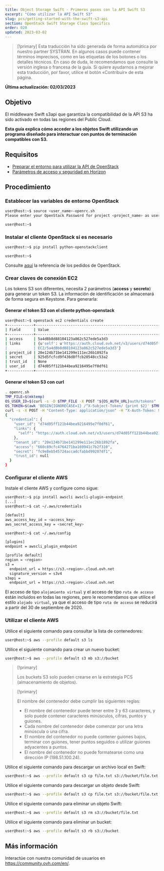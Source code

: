 ```yaml
---
title: Object Storage Swift - Primeros pasos con la API Swift S3
excerpt: "Cómo utilizar la API Swift S3"
slug: pcs/getting-started-with-the-swift-s3-api
section: OpenStack Swift Storage Class Specifics
order: 020
updated: 2023-03-02
---
```


> [!primary]
> Esta traducción ha sido generada de forma automática por nuestro partner SYSTRAN. En algunos casos puede contener términos imprecisos, como en las etiquetas de los botones o los detalles técnicos. En caso de duda, le recomendamos que consulte la versión inglesa o francesa de la guía. Si quiere ayudarnos a mejorar esta traducción, por favor, utilice el botón «Contribuir» de esta página.
>

**Última actualización: 02/03/2023**

## Objetivo

El middleware Swift s3api que garantiza la compatibilidad de la API S3 ha sido activado en todas las regiones del Public Cloud.

**Esta guía explica cómo acceder a los objetos Swift utilizando un programa diseñado para interactuar con puntos de terminación compatibles con S3.**

## Requisitos

- [Preparar el entorno para utilizar la API de OpenStack](https://docs.ovh.com/us/es/public-cloud/prepare_the_environment_for_using_the_openstack_api/)
- [Parámetros de acceso y seguridad en Horizon](https://docs.ovh.com/us/es/public-cloud/access_and_security_in_horizon/)

## Procedimiento

### Establecer las variables de entorno OpenStack

```bash
user@host:~$ source <user_name>-openrc.sh
Please enter your OpenStack Password for project <project_name> as user <user_name>:

user@host:~$
```

### Instalar el cliente OpenStack si es necesario

```bash
user@host:~$ pip install python-openstackclient

user@host:~$
```

Consulte [aquí](https://docs.openstack.org/python-openstackclient/latest/) la referencia de los pedidos de OpenStack.

### Crear claves de conexión EC2

Los tokens S3 son diferentes, necesita 2 parámetros (**access** y **secreto**) para generar un token S3.
La información de identificación se almacenará de forma segura en Keystone. Para generarla:

#### Generar el token S3 con el cliente python-openstack

```bash
user@host:~$ openstack ec2 credentials create
+------------+----------------------------------------------------------------------------------------------------------------------------+
| Field      | Value                                                                                                                      |
+------------+----------------------------------------------------------------------------------------------------------------------------+
| access     | 5a4d8b8d88104123a862c527ede5a3d3                                                                                           |
| links      | {u'self': u'https://auth.cloud.ovh.net/v3/users/d74d05ff121b44bea9216495e7f0df61/credentials/OS-                     |
|            | EC2/5a4d8b8d88104123a862c527ede5a3d3'}                                                                                     |
| project_id | 20e124b71be141299e111ec26b1892fa                                                                                           |
| secret     | 925d5fcfcd9f436d8ffcb20548cc53a2                                                                                           |
| trust_id   | None                                                                                                                       |
| user_id    | d74d05ff121b44bea9216495e7f0df61                                                                                           |
+------------+----------------------------------------------------------------------------------------------------------------------------+
```

#### Generar el token S3 con curl

```bash
. openrc.sh
TMP_FILE=$(mktemp)
OS_USER_ID=$(curl -s -D $TMP_FILE -X POST "${OS_AUTH_URL}auth/tokens" -H "Content-Type: application/json" -d '{"auth":{"identity":{"methods":["password"],"password":{"user":{"name":"'$OS_USERNAME'","domain":{"id":"default"},"password":"'$OS_PASSWORD'"}}},"scope":{"project":{ "id":"'$OS_TENANT_ID'","domain":{"id":"default"}}}}}' | jq -r '.["token"]["user"]["id"]')
OS_TOKEN=$(awk 'BEGIN{IGNORECASE=1} /^X-Subject-Token/ {print $2}' $TMP_FILE |  tr -d "\r")
curl -s -X POST -H "Content-Type: application/json" -H "X-Auth-Token: $OS_TOKEN" -d '{"tenant_id": "'$OS_TENANT_ID'"}' "${OS_AUTH_URL}users/${OS_USER_ID}/credentials/OS-EC2" | jq .
{
  "credential": {
    "user_id": "d74d05ff121b44bea9216495e7f0df61",
    "links": {
      "self": "https://auth.cloud.ovh.net/v3/users/d74d05ff121b44bea9216495e7f0df61/credentials/OS-EC2/660c89cfc4764271ba169941c7b2f310"
    },
    "tenant_id": "20e124b71be141299e111ec26b1892fa",
    "access": "660c89cfc4764271ba169941c7b2f310",
    "secret": "fc9e8eb545724accadcfabbd99207df1",
    "trust_id": null
  }
}
```

### Configurar el cliente AWS

Instale el cliente AWS y configure como sigue:

```bash
user@host:~$ pip install awscli awscli-plugin-endpoint
[...]
user@host:~$ cat ~/.aws/credentials

[default]
aws_access_key_id = <access_key>
aws_secret_access_key = <secret_key>

user@host:~$ cat ~/.aws/config

[plugins]
endpoint = awscli_plugin_endpoint

[profile default]
region = <region>
s3 =
  endpoint_url = https://s3.<region>.cloud.ovh.net
  signature_version = s3v4
s3api =
  endpoint_url = https://s3.<region>.cloud.ovh.net
```

El acceso de tipo `alojamiento virtual` y el acceso de tipo `ruta de acceso` están incluidos en todas las regiones, pero le recomendamos que utilice el estilo `alojado virtual`, ya que el acceso de tipo `ruta de acceso` se reducirá a partir del 30 de septiembre de 2020.

### Utilizar el cliente AWS

Utilice el siguiente comando para consultar la lista de contenedores:

```bash
user@host:~$ aws --profile default s3 ls
```

Utilice el siguiente comando para crear un nuevo bucket:

```bash
user@host:~$ aws --profile default s3 mb s3://bucket
```

> [!primary]
>
> Los buckets S3 solo pueden crearse en la estrategia PCS (almacenamiento de objetos).
>

> [!primary]
>
> El nombre del contenedor debe cumplir las siguientes reglas:
>  
> - El nombre del contenedor puede tener entre 3 y 63 caracteres, y solo puede contener caracteres minúsculos, cifras, puntos y guiones.  
> - Cada nombre del contenedor debe comenzar por una letra minúscula o una cifra.  
> - El nombre del contenedor no puede contener guiones bajos, terminar con guiones, tener puntos seguidos o utilizar guiones adyacentes a puntos.  
> - El nombre del contenedor no puede formatearse como una dirección IP (198.51.100.24).  
>

Utilice el siguiente comando para descargar un archivo local en Swift:

```bash
user@host:~$ aws --profile default s3 cp file.txt s3://bucket/file.txt
```

Utilice el siguiente comando para descargar un objeto desde Swift:

```bash
user@host:~$ aws --profile default s3 cp file.txt s3://bucket/file.txt
```

Utilice el siguiente comando para eliminar un objeto Swift:

```bash
user@host:~$ aws --profile default s3 rm s3://bucket/file.txt
```

Utilice el siguiente comando para eliminar un bucket:

```bash
user@host:~$ aws --profile default s3 rb s3://bucket
```

## Más información

Interactúe con nuestra comunidad de usuarios en <https://community.ovh.com/en/>.
